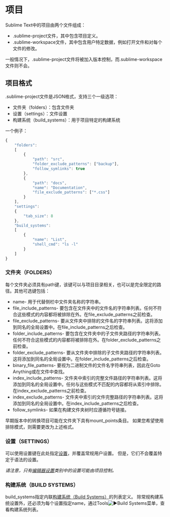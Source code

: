 # 项目

Sublime Text中的项目由两个文件组成：

*   .sublime-project文件，其中包含项目定义。
*   .sublime-workspace文件，其中包含用户特定数据，例如打开文件和对每个文件的修改。

一般情况下，.sublime-project文件将被加入版本控制，而.sublime-workspace文件则不会。

## 项目格式

.sublime-project文件是JSON格式，支持三个一级选项：

*   文件夹（folders）：包含文件夹
*   设置（settings）：文件设置
*   构建系统（build\_systems）：用于项目特定的构建系统

一个例子：

~~~js
{
    "folders":
    [
        {
            "path": "src",
            "folder_exclude_patterns": ["backup"],
            "follow_symlinks": true
        },
        {
            "path": "docs",
            "name": "Documentation",
            "file_exclude_patterns": ["*.css"]
        }
    ],
    "settings":
    {
        "tab_size": 8
    },
    "build_systems":
    [
        {
            "name": "List",
            "shell_cmd": "ls -l"
        }
    ]
}

~~~

### 文件夹（FOLDERS）

每个文件夹必须具有path键，该键可以与项目目录相关，也可以是完全限定的路径。其他可选键包括：

*   name\- 用于代替侧栏中文件夹名称的字符串。
*   file\_include\_patterns\- 要包含在文件夹中的文件名的字符串列表。任何不符合这些模式的内容都将被排除在外。在file\_exclude\_patterns之前检查。
*   file\_exclude\_patterns\- 要从文件夹中排除的文件名的字符串列表。这将添加到同名的全局设置中。在file\_include\_patterns之后检查。
*   folder\_include\_patterns\- 要包含在文件夹中的子文件夹路径的字符串列表。任何不符合这些模式的内容都将被排除在外。在folder\_exclude\_patterns之前检查。
*   folder\_exclude\_patterns\- 要从文件夹中排除的子文件夹路径的字符串列表。这将添加到同名的全局设置中。在folder\_include\_patterns之后检查。
*   binary\_file\_patterns\- 要视为二进制文件的文件名字符串列表，因此在Goto Anything或在文件中查找。
*   index\_include\_patterns\- 文件夹中索引的完整文件路径的字符串列表。这将添加到同名的全局设置中。任何与这些模式不匹配的内容都将从索引中排除。在index\_exclude\_patterns之前检查。
*   index\_exclude\_patterns\- 文件夹中索引的文件完整路径的字符串列表。这将添加到同名的全局设置中。在index\_include\_patterns之后检查。
*   follow\_symlinks\- 如果在构建文件夹树时应遵循符号链接。

早期版本中的转换项目可能在文件夹下具有mount\_points条目。 如果您希望使用排除模式，则需要更改为上述格式。

### 设置（SETTINGS）

可以使用设置键在此处指定[设置](http://www.sublimetext.cn/docs/3/settings.html)，并覆盖常规用户设置。 但是，它们不会覆盖特定于语法的设置。

*请注意，只有[编辑器设置](http://www.sublimetext.cn/docs/3/settings.html#categories)类别中的设置可能由项目控制。*

### 构建系统（BUILD SYSTEMS）

build\_systems指定内联[构建系统（Build Systems）](http://docs.sublimetext.info/en/latest/file_processing/build_systems.html)的列表定义。 除常规构建系统设置外，还必须为每个设置指定name，通过Tools![▶](http://www.sublimetext.cn/images/right.svg)Build Systems菜单，查看构建系统列表。